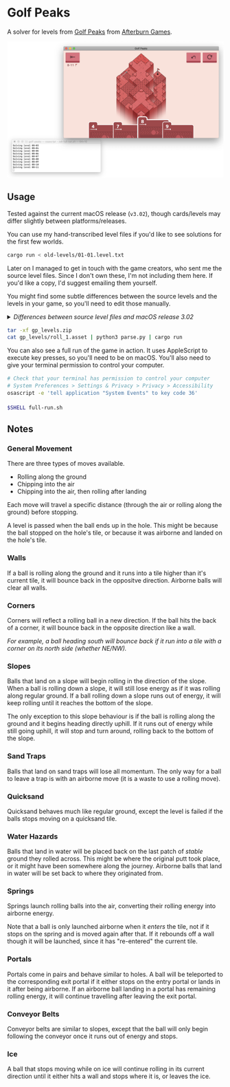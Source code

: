 # Golf Peaks

A solver for levels from [Golf Peaks](https://afterburn.itch.io/golf-peaks/) from [Afterburn Games](http://afterburn.games/).

![A video game puzzle where the player uses various moves to get a golf ball into the hole](./screenshot.png)

## Usage

Tested against the current macOS release (`v3.02`), though cards/levels may differ slightly between platforms/releases.

You can use my hand-transcribed level files if you'd like to see solutions for the first few worlds.

```sh
cargo run < old-levels/01-01.level.txt
```

Later on I managed to get in touch with the game creators, who sent me the source level files. Since I don't own these, I'm not including them here. If you'd like a copy, I'd suggest emailing them yourself.

You might find some subtle differences between the source levels and the levels in your game, so you'll need to edit those manually.

<!-- TODO create a patch -->

<details>
<summary><em>Differences between source level files and macOS release 3.02</em></summary>
<ul>
  <li><code>conveyor_hard1.asset</code> - Cards in different order</li>
  <li><code>extra_4.asset</code> - Cards in different order</li>
  <li><code>portal_1.asset</code> - Cards in a different order</li>
  <li><code>seven_z.asset</code> - Cards in a different order</li>
  <li><code>ten_2.asset</code> - Contains two ball tiles, remove the second</li>
  <li><code>ten_x1.asset</code> - Cards in a different order</li>
</ul>
</details>

```sh
tar -xf gp_levels.zip
cat gp_levels/roll_1.asset | python3 parse.py | cargo run
```

You can also see a full run of the game in action. It uses AppleScript to execute key presses, so you'll need to be on macOS. You'll also need to give your terminal permission to control your computer.

```sh
# Check that your terminal has permission to control your computer
# System Preferences > Settings & Privacy > Privacy > Accessibility
osascript -e 'tell application "System Events" to key code 36'

$SHELL full-run.sh
```

## Notes

### General Movement

There are three types of moves available.

- Rolling along the ground
- Chipping into the air
- Chipping into the air, then rolling after landing

Each move will travel a specific distance (through the air or rolling along the ground) before stopping.

A level is passed when the ball ends up in the hole. This might be because the ball stopped on the hole's tile, or because it was airborne and landed on the hole's tile.

### Walls

If a ball is rolling along the ground and it runs into a tile higher than it's current tile, it will bounce back in the oppositve direction. Airborne balls will clear all walls.

### Corners

Corners will reflect a rolling ball in a new direction. If the ball hits the back of a corner, it will bounce back in the opposite direction like a wall.

_For example, a ball heading south will bounce back if it run into a tile with a corner on its north side (whether NE/NW)._

### Slopes

Balls that land on a slope will begin rolling in the direction of the slope. When a ball is rolling down a slope, it will still lose energy as if it was rolling along regular ground. If a ball rolling down a slope runs out of energy, it will keep rolling until it reaches the bottom of the slope.

The only exception to this slope behaviour is if the ball is rolling along the ground and it begins heading directly uphill. If it runs out of energy while still going uphill, it will stop and turn around, rolling back to the bottom of the slope.

### Sand Traps

Balls that land on sand traps will lose all momentum. The only way for a ball to leave a trap is with an airborne move (it is a waste to use a rolling move).

### Quicksand

Quicksand behaves much like regular ground, except the level is failed if the balls stops moving on a quicksand tile.

### Water Hazards

Balls that land in water will be placed back on the last patch of _stable_ ground they rolled across. This might be where the original putt took place, or it might have been somewhere along the journey. Airborne balls that land in water will be set back to where they originated from.

### Springs

Springs launch rolling balls into the air, converting their rolling energy into airborne energy.

Note that a ball is only launched airborne when it _enters_ the tile, not if it stops on the spring and is moved again after that. If it rebounds off a wall though it will be launched, since it has "re-entered" the current tile.

### Portals

Portals come in pairs and behave similar to holes. A ball will be teleported to the corresponding exit portal if it either stops on the entry portal or lands in it after being airborne. If an airborne ball landing in a portal has remaining rolling energy, it will continue travelling after leaving the exit portal.

### Conveyor Belts

Conveyor belts are similar to slopes, except that the ball will only begin following the conveyor once it runs out of energy and stops.

### Ice

A ball that stops moving while on ice will continue rolling in its current direction until it either hits a wall and stops where it is, or leaves the ice.

